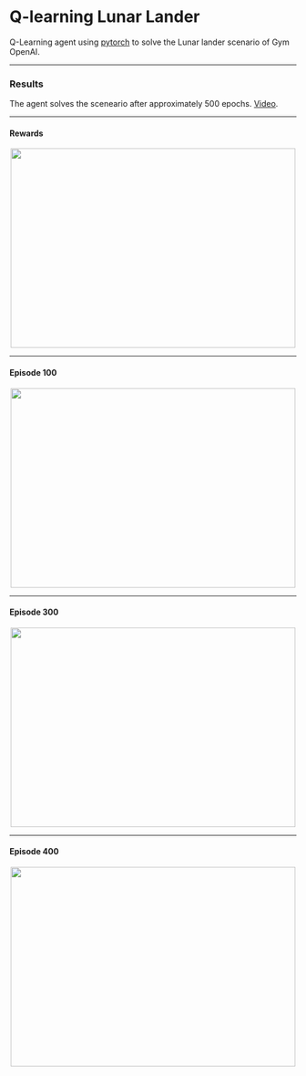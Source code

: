 # Q-learning Lunar Lander

Q-Learning agent using [pytorch](https://pytorch.org/) to solve the Lunar lander scenario of Gym OpenAI.

<hr class="dashed">

### Results
The agent solves the sceneario after approximately 500 epochs. [Video](https://www.youtube.com/watch?v=sWJYzaCTtoM).

<hr class="dashed">

#### Rewards
<p align="center">
    <img src="https://github.com/marcovb279/openai-reinforcement-learning/blob/master/training/Rewards.png" 
            style="object-fit:scale-down;
            width:500px;
            height:350px"/>
</p>

<hr class="dashed">

#### Episode 100
<p align="center">
    <img src="https://githubprojectsfiles.s3.us-west-1.amazonaws.com/lunarlander100e.png" 
            style="object-fit:scale-down;
            width:500px;
            height:350px"/>
</p>

<hr class="dashed">

#### Episode 300
<p align="center">
    <img src="https://githubprojectsfiles.s3.us-west-1.amazonaws.com/lunarlander300e.png" 
            style="object-fit:scale-down;
            width:500px;
            height:350px"/>
</p>

<hr class="dashed">

#### Episode 400
<p align="center">
    <img src="https://githubprojectsfiles.s3.us-west-1.amazonaws.com/lunarlander400e.png" 
            style="object-fit:scale-down;
            width:500px;
            height:350px"/>
</p>
